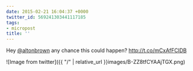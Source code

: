 ```yaml
---
date: 2015-02-21 16:04:37 +0000
twitter_id: 569241303441117185
tags:
- micropost
title: ''
---
```


Hey [@altonbrown](https://twitter.com/altonbrown) any chance this could happen? http://t.co/mCxAfFCIDB

![Image from twitter]({{ "/" | relative_url  }}images/B-ZZ8tfCYAAjTGX.png)
